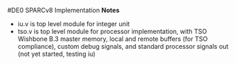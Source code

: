 #DE0 SPARCv8 Implementation
__Notes__
- iu.v is top level module for integer unit
- tso.v is top level module for processor implementation, with TSO Wishbone B.3 master memory, local and remote buffers (for TSO compliance), custom debug signals, and standard processor signals out (not yet started, testing iu)
